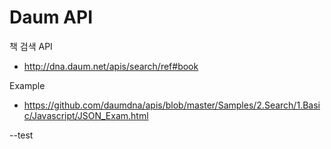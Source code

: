 ﻿# Daum API

책 검색 API
- http://dna.daum.net/apis/search/ref#book


Example
- https://github.com/daumdna/apis/blob/master/Samples/2.Search/1.Basic/Javascript/JSON_Exam.html


--test